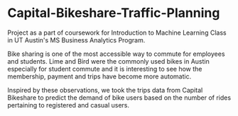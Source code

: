# Capital-Bikeshare-Traffic-Planning
Project as a part of coursework for Introduction to Machine Learning Class in UT Austin's MS Business Analytics Program.

Bike sharing is one of the most accessible way to commute for employees and students. Lime and Bird were the commonly used bikes in Austin especially for student commute and it is interesting to see how the membership, payment and trips have become more automatic.

Inspired by these observations, we took the trips data from Capital Bikeshare to predict the demand of bike users based on the number of rides pertaining to registered and casual users.




